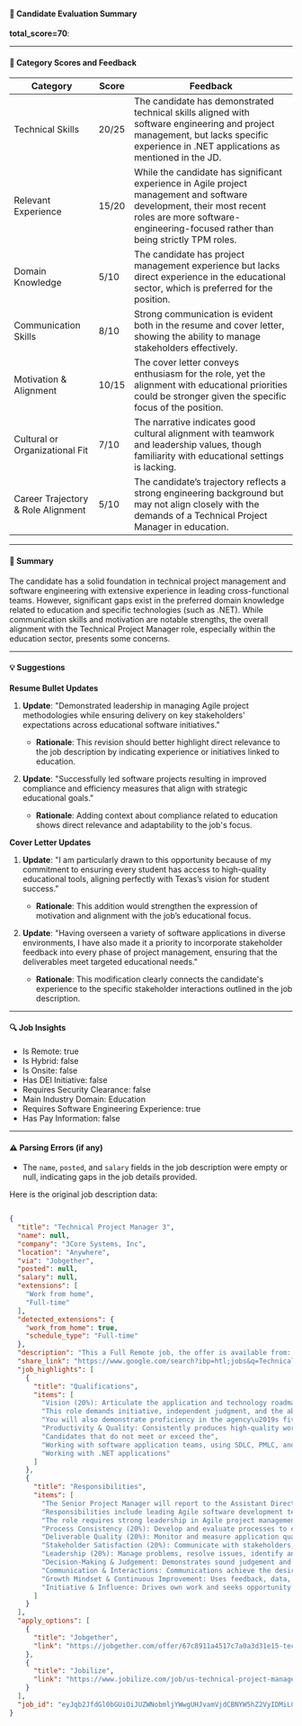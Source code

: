#### 📄 Candidate Evaluation Summary

**total_score=70**:  

---

#### 🎯 Category Scores and Feedback

| Category                        | Score   | Feedback                                                                                                        |
|----------------------------------|---------|-----------------------------------------------------------------------------------------------------------------|
| Technical Skills                 | 20/25   | The candidate has demonstrated technical skills aligned with software engineering and project management, but lacks specific experience in .NET applications as mentioned in the JD. |
| Relevant Experience              | 15/20   | While the candidate has significant experience in Agile project management and software development, their most recent roles are more software-engineering-focused rather than being strictly TPM roles. |
| Domain Knowledge                 | 5/10    | The candidate has project management experience but lacks direct experience in the educational sector, which is preferred for the position. |
| Communication Skills             | 8/10    | Strong communication is evident both in the resume and cover letter, showing the ability to manage stakeholders effectively. |
| Motivation & Alignment           | 10/15   | The cover letter conveys enthusiasm for the role, yet the alignment with educational priorities could be stronger given the specific focus of the position. |
| Cultural or Organizational Fit   | 7/10    | The narrative indicates good cultural alignment with teamwork and leadership values, though familiarity with educational settings is lacking. |
| Career Trajectory & Role Alignment | 5/10  | The candidate’s trajectory reflects a strong engineering background but may not align closely with the demands of a Technical Project Manager in education. |

---

#### 🧾 Summary

The candidate has a solid foundation in technical project management and software engineering with extensive experience in leading cross-functional teams. However, significant gaps exist in the preferred domain knowledge related to education and specific technologies (such as .NET). While communication skills and motivation are notable strengths, the overall alignment with the Technical Project Manager role, especially within the education sector, presents some concerns.

---

#### 💡 Suggestions

**Resume Bullet Updates**  
1. **Update**: "Demonstrated leadership in managing Agile project methodologies while ensuring delivery on key stakeholders' expectations across educational software initiatives."
   - **Rationale**: This revision should better highlight direct relevance to the job description by indicating experience or initiatives linked to education.

2. **Update**: "Successfully led software projects resulting in improved compliance and efficiency measures that align with strategic educational goals."
   - **Rationale**: Adding context about compliance related to education shows direct relevance and adaptability to the job's focus.

**Cover Letter Updates**  
1. **Update**: "I am particularly drawn to this opportunity because of my commitment to ensuring every student has access to high-quality educational tools, aligning perfectly with Texas’s vision for student success."
   - **Rationale**: This addition would strengthen the expression of motivation and alignment with the job’s educational focus.

2. **Update**: "Having overseen a variety of software applications in diverse environments, I have also made it a priority to incorporate stakeholder feedback into every phase of project management, ensuring that the deliverables meet targeted educational needs."
   - **Rationale**: This modification clearly connects the candidate's experience to the specific stakeholder interactions outlined in the job description.

---

#### 🔍 Job Insights

- Is Remote: true  
- Is Hybrid: false  
- Is Onsite: false  
- Has DEI Initiative: false  
- Requires Security Clearance: false  
- Main Industry Domain: Education  
- Requires Software Engineering Experience: true  
- Has Pay Information: false  

---

#### ⚠️ Parsing Errors (if any)

- The `name`, `posted`, and `salary` fields in the job description were empty or null, indicating gaps in the job details provided.

Here is the original job description data:

```json

{
  "title": "Technical Project Manager 3",
  "name": null,
  "company": "3Core Systems, Inc",
  "location": "Anywhere",
  "via": "Jobgether",
  "posted": null,
  "salary": null,
  "extensions": [
    "Work from home",
    "Full-time"
  ],
  "detected_extensions": {
    "work_from_home": true,
    "schedule_type": "Full-time"
  },
  "description": "This a Full Remote job, the offer is available from: Texas (USA)\n\nThis is a remote position.\n\nTechnical Project Manager 3\n\nRemote\n\n5 Months\n\nPosition Overview\n\nThe Senior Project Manager will report to the Assistant Director of the IT PMO and play a crucial role in delivering software applications and infrastructure for Texas's educational system. Responsibilities include leading Agile software development teams through the SDLC to ensure timely project delivery, meeting legislative and strategic priorities. The role requires strong leadership in Agile project management, preferably in education, and involves overseeing project staff and collaborating with various stakeholders.\n\nEssential Functions\n\nProcess Consistency (20%): Develop and evaluate processes to ensure consistent adherence, manage scope and schedule changes, and develop project budgets and plans.\n\nDeliverable Quality (20%): Monitor and measure application quality, identify improvement measures, and ensure deliverables meet agreements and budget constraints.\n\nStakeholder Satisfaction (20%): Communicate with stakeholders, solicit feedback, and build strong relationships.\n\nLeadership (20%): Manage problems, resolve issues, identify and mitigate risks, and motivate the team to take ownership and improve efficiency.\n\nVision (20%): Articulate the application and technology roadmap, coordinate project initiation and planning to meet strategic commitments.\n\nThis role demands initiative, independent judgment, and the ability to perform advanced project management work.\n\nYou will also demonstrate proficiency in the agency\u2019s five Performance Competencies, and a belief that all Texas students can achieve at high levels and are able to succeed in college, career, or the military:\n\n\u2022 Productivity & Quality: Consistently produces high-quality work within expected timelines.\n\n\u2022 Decision-Making & Judgement: Demonstrates sound judgement and continued benefits for the agency.\n\n\u2022 Communication & Interactions: Communications achieve the desired actions and strengthen relationships.\n\n\u2022 Growth Mindset & Continuous Improvement: Uses feedback, data, and self-reflection to inform own work.\n\n\u2022 Initiative & Influence: Drives own work and seeks opportunity to influence improvements\n\nII. CANDIDATE SKILLS AND QUALIFICATIONS\n\nMinimum Requirements:\n\nCandidates that do not meet or exceed the\nminimum stated requirements (skills/experience) will be displayed to customers but may not be chosen for this opportunity.\n\nYears\n\nRequired/Preferred\n\nExperience\n\n8\n\nRequired\n\nWorking with software application teams, using SDLC, PMLC, and Agile Scrum methodology\n\n5\n\nPreferred\n\nWorking with .NET applications\n\nThis offer from \"3Core Systems, Inc\" has been enriched by Jobgether.com and got a 78% flex score.",
  "share_link": "https://www.google.com/search?ibp=htl;jobs&q=Technical+Project+Manager&htidocid=7s570AfQruJj9jRaAAAAAA%3D%3D&hl=en-US&shndl=37&shmd=H4sIAAAAAAAA_xXMsQrCMBAAUFz7CU4HbqKJtLjo6CAKglCdSxqPJCW9K7kb6o_4veryxld9FlX9QB8peZfhXnhAr3Bz5AIWaGALV-5B0BUfgQnOzCHj8hhVJzlYK5JNEHWavPE8WibsebYD9_Knk-gKTtkpdvV-N5uJwnrVnLggtG9RHGUDF_KQCJ6UFF_Q_jKUL2xpNNOZAAAA&shmds=v1_AQbUm95Zt565_BFKo0rzj7b4Y8VxFcDlvzmN5tVK00GQqYzWow&source=sh/x/job/li/m1/1#fpstate=tldetail&htivrt=jobs&htiq=Technical+Project+Manager&htidocid=7s570AfQruJj9jRaAAAAAA%3D%3D",
  "job_highlights": [
    {
      "title": "Qualifications",
      "items": [
        "Vision (20%): Articulate the application and technology roadmap, coordinate project initiation and planning to meet strategic commitments",
        "This role demands initiative, independent judgment, and the ability to perform advanced project management work",
        "You will also demonstrate proficiency in the agency\u2019s five Performance Competencies, and a belief that all Texas students can achieve at high levels and are able to succeed in college, career, or the military:",
        "Productivity & Quality: Consistently produces high-quality work within expected timelines",
        "Candidates that do not meet or exceed the",
        "Working with software application teams, using SDLC, PMLC, and Agile Scrum methodology",
        "Working with .NET applications"
      ]
    },
    {
      "title": "Responsibilities",
      "items": [
        "The Senior Project Manager will report to the Assistant Director of the IT PMO and play a crucial role in delivering software applications and infrastructure for Texas's educational system",
        "Responsibilities include leading Agile software development teams through the SDLC to ensure timely project delivery, meeting legislative and strategic priorities",
        "The role requires strong leadership in Agile project management, preferably in education, and involves overseeing project staff and collaborating with various stakeholders",
        "Process Consistency (20%): Develop and evaluate processes to ensure consistent adherence, manage scope and schedule changes, and develop project budgets and plans",
        "Deliverable Quality (20%): Monitor and measure application quality, identify improvement measures, and ensure deliverables meet agreements and budget constraints",
        "Stakeholder Satisfaction (20%): Communicate with stakeholders, solicit feedback, and build strong relationships",
        "Leadership (20%): Manage problems, resolve issues, identify and mitigate risks, and motivate the team to take ownership and improve efficiency",
        "Decision-Making & Judgement: Demonstrates sound judgement and continued benefits for the agency",
        "Communication & Interactions: Communications achieve the desired actions and strengthen relationships",
        "Growth Mindset & Continuous Improvement: Uses feedback, data, and self-reflection to inform own work",
        "Initiative & Influence: Drives own work and seeks opportunity to influence improvements"
      ]
    }
  ],
  "apply_options": [
    {
      "title": "Jobgether",
      "link": "https://jobgether.com/offer/67c8911a4517c7a0a3d31e15-technical-project-manager-3?utm_campaign=google_jobs_apply&utm_source=google_jobs_apply&utm_medium=organic"
    },
    {
      "title": "Jobilize",
      "link": "https://www.jobilize.com/job/us-technical-project-manager-3-choice-hotels-hiring-now-job-immediately?utm_campaign=google_jobs_apply&utm_source=google_jobs_apply&utm_medium=organic"
    }
  ],
  "job_id": "eyJqb2JfdGl0bGUiOiJUZWNobmljYWwgUHJvamVjdCBNYW5hZ2VyIDMiLCJjb21wYW55X25hbWUiOiIzQ29yZSBTeXN0ZW1zLCBJbmMiLCJhZGRyZXNzX2NpdHkiOiJVbml0ZWQgU3RhdGVzIiwiaHRpZG9jaWQiOiI3czU3MEFmUXJ1Smo5alJhQUFBQUFBPT0iLCJ1dWxlIjoidytDQUlRSUNJTlZXNXBkR1ZrSUZOMFlYUmxjdyJ9"
}